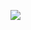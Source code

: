    

![](%20/Users/kevin_lu/Downloads/obsidian_epub_books/希特勒的影子帝国：纳粹经济学与西班牙内战_皮耶尔保罗·巴维里/images/00001.jpg)